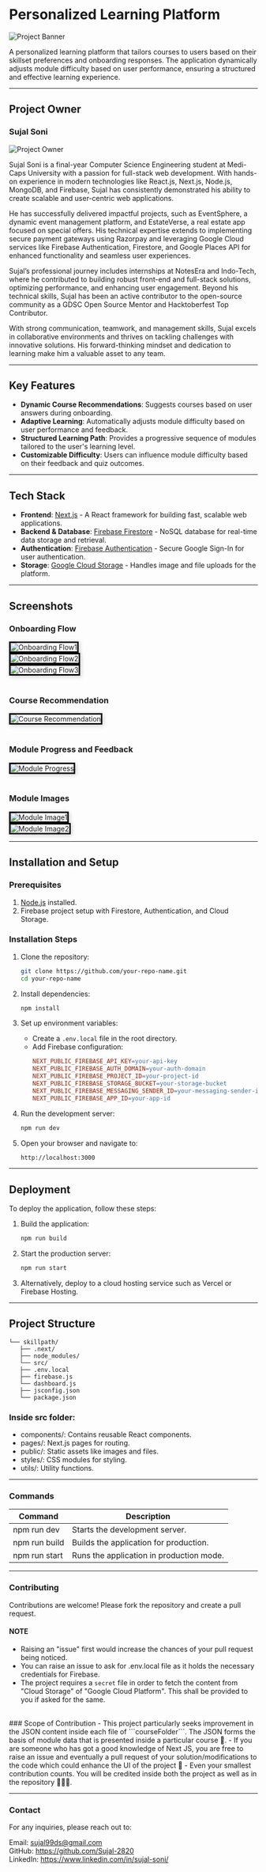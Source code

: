 # Personalized Learning Platform

![Project Banner](img/readme/banner.png)

A personalized learning platform that tailors courses to users based on their skillset preferences and onboarding responses. The application dynamically adjusts module difficulty based on user performance, ensuring a structured and effective learning experience.

---

## Project Owner
   ### Sujal Soni
   ![Project Owner](https://avatars.githubusercontent.com/u/112640952?v=4)

Sujal Soni is a final-year Computer Science Engineering student at Medi-Caps University with a passion for full-stack web development. With hands-on experience in modern technologies like React.js, Next.js, Node.js, MongoDB, and Firebase, Sujal has consistently demonstrated his ability to create scalable and user-centric web applications.

He has successfully delivered impactful projects, such as EventSphere, a dynamic event management platform, and EstateVerse, a real estate app focused on special offers. His technical expertise extends to implementing secure payment gateways using Razorpay and leveraging Google Cloud services like Firebase Authentication, Firestore, and Google Places API for enhanced functionality and seamless user experiences.

Sujal’s professional journey includes internships at NotesEra and Indo-Tech, where he contributed to building robust front-end and full-stack solutions, optimizing performance, and enhancing user engagement. Beyond his technical skills, Sujal has been an active contributor to the open-source community as a GDSC Open Source Mentor and Hacktoberfest Top Contributor.

With strong communication, teamwork, and management skills, Sujal excels in collaborative environments and thrives on tackling challenges with innovative solutions. His forward-thinking mindset and dedication to learning make him a valuable asset to any team.

---

## Key Features

- **Dynamic Course Recommendations**: Suggests courses based on user answers during onboarding.
- **Adaptive Learning**: Automatically adjusts module difficulty based on user performance and feedback.
- **Structured Learning Path**: Provides a progressive sequence of modules tailored to the user's learning level.
- **Customizable Difficulty**: Users can influence module difficulty based on their feedback and quiz outcomes.

---

## Tech Stack

- **Frontend**: [Next.js](https://nextjs.org/) - A React framework for building fast, scalable web applications.
- **Backend & Database**: [Firebase Firestore](https://firebase.google.com/docs/firestore) - NoSQL database for real-time data storage and retrieval.
- **Authentication**: [Firebase Authentication](https://firebase.google.com/docs/auth) - Secure Google Sign-In for user authentication.
- **Storage**: [Google Cloud Storage](https://cloud.google.com/storage) - Handles image and file uploads for the platform.

---

## Screenshots

### Onboarding Flow
<img src="img/readme/onboarding1.png" alt="Onboarding Flow1" style="border: 3px solid #000; box-shadow: 2px 2px 8px rgba(0, 0, 0, 0.2);"/>
<br/>
<img src="img/readme/onboarding2.png" alt="Onboarding Flow2" style="border: 3px solid #000; box-shadow: 2px 2px 8px rgba(0, 0, 0, 0.2);"/>
<br/>
<img src="img/readme/onboarding3.png" alt="Onboarding Flow3" style="border: 3px solid #000; box-shadow: 2px 2px 8px rgba(0, 0, 0, 0.2);"/>
<br/><br/>

### Course Recommendation
<img src="img/readme/course-recommendation.png" alt="Course Recommendation" style="border: 3px solid #000; box-shadow: 2px 2px 8px rgba(0, 0, 0, 0.2);"/>
<br/><br/>

### Module Progress and Feedback
<img src="img/readme/module-list2.png" alt="Module Progress" style="border: 3px solid #000; box-shadow: 2px 2px 8px rgba(0, 0, 0, 0.2);"/>
<br/><br/>

### Module Images
<img src="img/readme/module.png" alt="Module Image1" style="border: 3px solid #000; box-shadow: 2px 2px 8px rgba(0, 0, 0, 0.2);"/>
<br/>
<img src="img/readme/module2.png" alt="Module Image2" style="border: 3px solid #000; box-shadow: 2px 2px 8px rgba(0, 0, 0, 0.2);"/>


---


## Installation and Setup

### Prerequisites

1. [Node.js](https://nodejs.org/) installed.
2. Firebase project setup with Firestore, Authentication, and Cloud Storage.

### Installation Steps

1. Clone the repository:
   ```bash
   git clone https://github.com/your-repo-name.git
   cd your-repo-name
   ```

2. Install dependencies:
   ```bash
   npm install
   ```

3. Set up environment variables:
   - Create a `.env.local` file in the root directory.
   - Add Firebase configuration:
     ```makefile
     NEXT_PUBLIC_FIREBASE_API_KEY=your-api-key
     NEXT_PUBLIC_FIREBASE_AUTH_DOMAIN=your-auth-domain
     NEXT_PUBLIC_FIREBASE_PROJECT_ID=your-project-id
     NEXT_PUBLIC_FIREBASE_STORAGE_BUCKET=your-storage-bucket
     NEXT_PUBLIC_FIREBASE_MESSAGING_SENDER_ID=your-messaging-sender-id
     NEXT_PUBLIC_FIREBASE_APP_ID=your-app-id
     ```

4. Run the development server:
     ```bash
     npm run dev
     ```

5. Open your browser and navigate to:
     ```bash
     http://localhost:3000
     ```

---

## Deployment
To deploy the application, follow these steps:

1. Build the application:
   ```bash
   npm run build
   ```

2. Start the production server:
   ```bash
   npm run start
   ```

3. Alternatively, deploy to a cloud hosting service such as Vercel or Firebase Hosting.


---

## Project Structure
   ```
   └── skillpath/
      ├── .next/
      ├── node_modules/
      └── src/
      ├── .env.local
      ├── firebase.js
      └── dashboard.js
      ├── jsconfig.json
      └── package.json
   ```

### Inside src folder:
   - components/: Contains reusable React components.
   - pages/: Next.js pages for routing.
   - public/: Static assets like images and files.
   - styles/: CSS modules for styling.
   - utils/: Utility functions.


---

### Commands

| **Command**   | **Description**                          |
|---------------|------------------------------------------|
| npm run dev   | Starts the development server.           |
| npm run build | Builds the application for production.   |
| npm run start | Runs the application in production mode. |


---

### Contributing
Contributions are welcome! Please fork the repository and create a pull request.
<br/>
#### NOTE
   - Raising an "issue" first would increase the chances of your pull request being noticed.
   - You can raise an issue to ask for .env.local file as it holds the necessary credentials for Firebase.
   - The project requires a ```secret``` file in order to fetch the content from "Cloud Storage" of "Google Cloud Platform". This shall be provided to you if asked for the same.
<br/>
### Scope of Contribution
   - This project particularly seeks improvement in the JSON content inside each file of ```courseFolder```. The JSON forms the basis of module data that is presented inside a particular course 📝.
   - If you are someone who has got a good knowledge of Next JS, you are free to raise an issue and eventually a pull request of your solution/modifications to the code which could enhance the UI of the project 🌄
   - Even your smallest contribution counts. You will be credited inside both the project as well as in the repository 🧑🏻‍💻.


---

### Contact
For any inquiries, please reach out to:

Email: sujal99ds@gmail.com
<br/>
GitHub: https://github.com/Sujal-2820
<br/>
LinkedIn: https://www.linkedin.com/in/sujal-soni/
